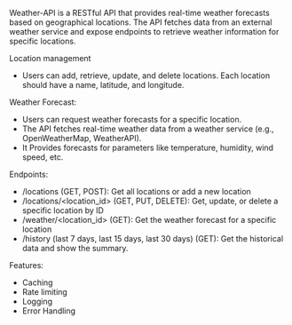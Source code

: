 Weather-API is a RESTful API that provides real-time weather forecasts based on geographical locations. 
The API fetches data from an external weather service and expose endpoints to retrieve weather information for specific locations.

Location management
- Users can add, retrieve, update, and delete locations. Each location should have a name, latitude, and longitude.

Weather Forecast:
- Users can request weather forecasts for a specific location.
- The API fetches real-time weather data from a weather service (e.g., OpenWeatherMap, WeatherAPI).
- It Provides forecasts for parameters like temperature, humidity, wind speed, etc.

Endpoints:
- /locations (GET, POST): Get all locations or add a new location
- /locations/<location_id> (GET, PUT, DELETE): Get, update, or delete a specific location by ID
- /weather/<location_id> (GET): Get the weather forecast for a specific location
- /history (last 7 days, last 15 days, last 30 days) (GET): Get the historical data and show the summary.

Features:
- Caching
- Rate limiting
- Logging
- Error Handling
